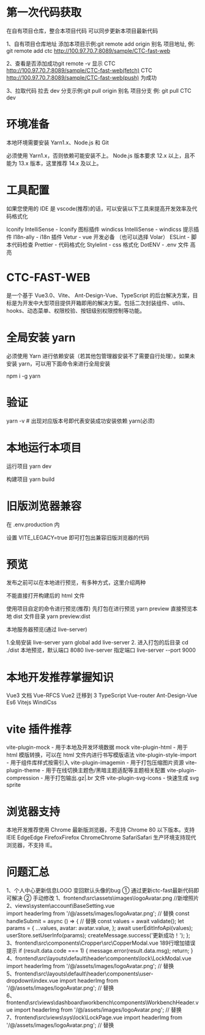 # 第一次代码获取

在自有项目仓库，整合本项目代码 可以同步更新本项目最新代码

1、自有项目仓库地址 添加本项目示例:git remote add origin 别名 项目地址, 例: git remote add ctc http://100.97.70.7:8089/sample/CTC-fast-web

2、查看是否添加成功git remote -v 显示 CTC http://100.97.70.7:8089/sample/CTC-fast-web(fetch) CTC http://100.97.70.7:8089/sample/CTC-fast-web(push) 为成功

3、拉取代码 拉去 dev 分支示例:git pull origin 别名 项目分支 例: git pull CTC dev

# 环境准备

本地环境需要安装 Yarn1.x、Node.js 和 Git

必须使用 Yarn1.x，否则依赖可能安装不上。 Node.js 版本要求 12.x 以上，且不能为 13.x 版本，这里推荐 14.x 及以上。

# 工具配置

如果您使用的 IDE 是 vscode(推荐)的话，可以安装以下工具来提高开发效率及代码格式化

Iconify IntelliSense - Iconify 图标插件 windicss IntelliSense - windicss 提示插件 I18n-ally - i18n 插件 Vetur - vue 开发必备 （也可以选择 Volar） ESLint - 脚本代码检查 Prettier - 代码格式化 Stylelint - css 格式化 DotENV - .env 文件 高亮

# CTC-FAST-WEB

是一个基于 Vue3.0、Vite、 Ant-Design-Vue、TypeScript 的后台解决方案，目标是为开发中大型项目提供开箱即用的解决方案。包括二次封装组件、utils、hooks、动态菜单、权限校验、按钮级别权限控制等功能。

# 全局安装 yarn

必须使用 Yarn 进行依赖安装（若其他包管理器安装不了需要自行处理）。如果未安装 yarn，可以用下面命令来进行全局安装

npm i -g yarn

# 验证

yarn -v # 出现对应版本号即代表安装成功安装依赖 yarn(必须)

# 本地运行本项目

运行项目 yarn dev

构建项目 yarn build

# 旧版浏览器兼容

在 .env.production 内

设置 VITE_LEGACY=true 即可打包出兼容旧版浏览器的代码

# 预览

发布之前可以在本地进行预览，有多种方式，这里介绍两种

不能直接打开构建后的 html 文件

使用项目自定的命令进行预览(推荐) 先打包在进行预览 yarn preview 直接预览本地 dist 文件目录 yarn preview:dist

本地服务器预览(通过 live-server)

1.全局安装 live-server yarn global add live-server 2. 进入打包的后目录 cd ./dist 本地预览，默认端口 8080 live-server 指定端口 live-server --port 9000

# 本地开发推荐掌握知识

Vue3 文档 Vue-RFCS Vue2 迁移到 3 TypeScript Vue-router Ant-Design-Vue Es6 Vitejs WindiCss

# vite 插件推荐

vite-plugin-mock - 用于本地及开发环境数据 mock vite-plugin-html - 用于 html 模版转换，可以在 html 文件内进行书写模版语法 vite-plugin-style-import - 用于组件库样式按需引入 vite-plugin-imagemin - 用于打包压缩图片资源 vite-plugin-theme - 用于在线切换主题色/黑暗主题适配等主题相关配置 vite-plugin-compression - 用于打包输出.gz|.br 文件 vite-plugin-svg-icons - 快速生成 svg sprite

# 浏览器支持

本地开发推荐使用 Chrome 最新版浏览器，不支持 Chrome 80 以下版本。支持 IEIE EdgeEdge FirefoxFirefox ChromeChrome SafariSafari 生产环境支持现代浏览器，不支持 IE。

# 问题汇总

1、个人中心更新信息LOGO 变回默认头像的bug
① 通过更新ctc-fast最新代码即可解决
② 手动修改
1、frontend\src\assets\images\logoAvatar.png //新增照片
2、views\system\account\BaseSetting.vue  
import headerImg from '/@/assets/images/logoAvatar.png'; // 替换 
 const handleSubmit = async () => { // 替换 
    const values = await validate();
    let params = {
      ...values,
      avatar: avatar.value,
    };
    await userEditInfoApi(values);
    userStore.setUserInfo(params);
    createMessage.success('更新成功！');
  };
3、frontend\src\components\Cropper\src\CopperModal.vue 
 189行增加错误提示
  if (result.data.code === 1) {
         message.error(result.data.msg);
         return;
  }  
4、frontend\src\layouts\default\header\components\lock\LockModal.vue
import headerImg from '/@/assets/images/logoAvatar.png'; // 替换  
5、frontend\src\layouts\default\header\components\user-dropdown\index.vue
import headerImg from '/@/assets/images/logoAvatar.png'; // 替换  
6、frontend\src\views\dashboard\workbench\components\WorkbenchHeader.vue
import headerImg from '/@/assets/images/logoAvatar.png'; // 替换  
7、frontend\src\views\sys\lock\LockPage.vue
import headerImg from '/@/assets/images/logoAvatar.png'; // 替换 

